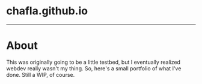# chafla.github.io
*****
# About


This was originally going to be a little testbed, but I eventually realized webdev really wasn't my thing. So, here's a small portfolio of what I've done. Still a WIP, of course.


